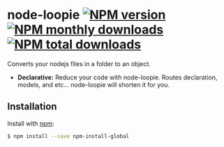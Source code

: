 # node-loopie [![NPM version](https://img.shields.io/npm/v/npm-install-global.svg?style=flat)](https://www.npmjs.com/package/node-loopie) [![NPM monthly downloads](https://img.shields.io/npm/dm/npm-install-global.svg?style=flat)](https://www.npmjs.com/package/node-loopiel) [![NPM total downloads](https://img.shields.io/npm/dt/npm-install-global.svg?style=flat)](https://www.npmjs.com/package/node-loopie)

Converts your nodejs files in a folder to an object.

- **Declarative:** Reduce your code with node-loopie. Routes declaration, models, and etc... node-loopie will shorten it for you.

## Installation

Install with [npm](https://www.npmjs.com/):

```sh
$ npm install --save npm-install-global
```
